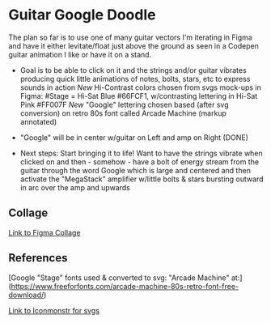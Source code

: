 # Guitar Google Doodle
The plan so far is to use one of many guitar vectors I'm iterating in Figma and have it either levitate/float just above the ground as seen in a Codepen guitar animation I like or have it on a stand.
- Goal is to be able to click on it and the strings and/or guitar vibrates producing quick little animations of notes, bolts, stars, etc to express sounds in action
*New* Hi-Contrast colors chosen from svgs mock-ups in Figma: #Stage = Hi-Sat Blue #66FCF1, w/contrasting lettering in Hi-Sat Pink #FF007F 
*New* "Google" lettering chosen based (after svg conversion) on retro 80s font called Arcade Machine (markup annotated)
- "Google" will be in center w/guitar on Left and amp on Right (DONE)

- Next steps: Start bringing it to life! Want to have the strings vibrate when clicked on and then - somehow - have a bolt of energy stream from the guitar through the word Google which is large and centered and then activate the "MegaStack" amplifier w/little bolts & stars bursting outward in arc over the amp and upwards

## Collage
[Link to Figma Collage](https://www.figma.com/file/TIKf8NMcnowDKicYKsNfPq/Google-Doodle?node-id=1%3A2)

## References

[Google "Stage" fonts used & converted to svg: "Arcade Machine" at:]
(https://www.freeforfonts.com/arcade-machine-80s-retro-font-free-download/)

[Link to Iconmonstr for svgs](https://iconmonstr.com/coffee-1-svg/)


